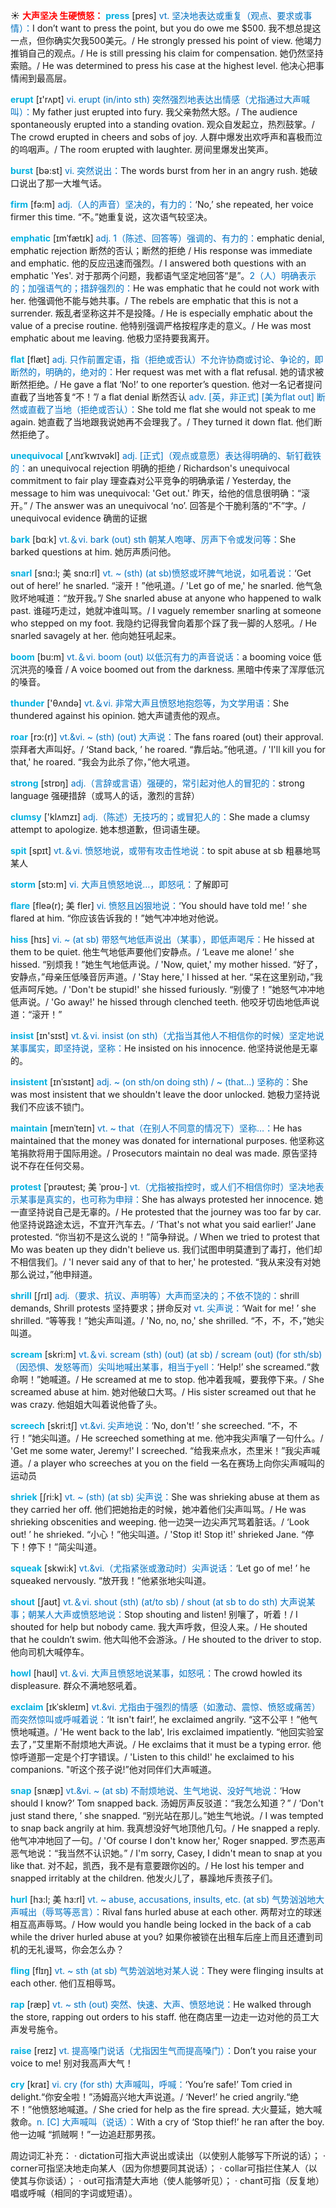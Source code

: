 ☀ <font color="red">**大声坚决 生硬愤怒：**</font>
<font color="sky blue">**press**</font> [pres] 
<font color="#0070c0">vt. 坚决地表达或重复（观点、要求或事情）：</font>I don’t want to press the point, but you do owe me $500. 我不想总提这一点，但你确实欠我500美元。/ He strongly pressed his point of view. 他竭力推销自己的观点。/ He is still pressing his claim for compensation. 她仍然坚持索赔。/ He was determined to press his case at the highest level. 他决心把事情闹到最高层。

<font color="sky blue">**erupt**</font> [ɪ'rʌpt] 
<font color="#0070c0">vi. erupt (in/into sth) 突然强烈地表达出情感（尤指通过大声喊叫）：</font>My father just erupted into fury. 我父亲勃然大怒。/ The audience spontaneously erupted into a standing ovation. 观众自发起立，热烈鼓掌。/ The crowd erupted in cheers and sobs of joy. 人群中爆发出欢呼声和喜极而泣的呜咽声。/ The room erupted with laughter. 房间里爆发出笑声。

<font color="sky blue">**burst**</font> [bə:st] 
<font color="#0070c0">vi. 突然说出：</font>The words burst from her in an angry rush. 她破口说出了那一大堆气话。

<font color="sky blue">**firm**</font> [fə:m] 
<font color="#0070c0">adj.（人的声音）坚决的，有力的：</font>‘No,’ she repeated, her voice firmer this time. “不。”她重复说，这次语气较坚决。
           
<font color="sky blue">**emphatic**</font> [ɪmˈfætɪk]
<font color="#0070c0">adj. 1（陈述、回答等）强调的、有力的：</font>emphatic denial, emphatic rejection 断然的否认；断然的拒绝 / His response was immediate and emphatic. 他的反应迅速而强烈。/ I answered both questions with an emphatic 'Yes'. 对于那两个问题，我都语气坚定地回答“是”。<font color="#0070c0">2（人）明确表示的；加强语气的；措辞强烈的：</font>He was emphatic that he could not work with her. 他强调他不能与她共事。/ The rebels are emphatic that this is not a surrender. 叛乱者坚称这并不是投降。/ He is especially emphatic about the value of a precise routine. 他特别强调严格按程序走的意义。/ He was most emphatic about me leaving. 他极力坚持要我离开。
           
<font color="sky blue">**flat**</font> [flæt]
<font color="#0070c0">adj. 只作前置定语，指（拒绝或否认）不允许协商或讨论、争论的，即断然的，明确的，绝对的：</font>Her request was met with a flat refusal. 她的请求被断然拒绝。/ He gave a flat ‘No!’ to one reporter’s question. 他对一名记者提问直截了当地答复“不！”/ a flat denial 断然否认 <font color="#0070c0">adv. [英，非正式] [美为flat out] 断然或直截了当地（拒绝或否认）：</font>She told me flat she would not speak to me again. 她直截了当地跟我说她再不会理我了。/ They turned it down flat. 他们断然拒绝了。

<font color="sky blue">**unequivocal**</font> [ˌʌnɪˈkwɪvəkl]
<font color="#0070c0">adj. [正式]（观点或意愿）表达得明确的、斩钉截铁的：</font>an unequivocal rejection 明确的拒绝 / Richardson's unequivocal commitment to fair play 理查森对公平竞争的明确承诺 / Yesterday, the message to him was unequivocal: 'Get out.' 昨天，给他的信息很明确：“滚开。” / The answer was an unequivocal ‘no’. 回答是个干脆利落的“不”字。/ unequivocal evidence 确凿的证据

<font color="sky blue">**bark**</font> [bɑːk] 
<font color="#0070c0">vt.＆vi. bark (out) sth 朝某人咆哮、厉声下令或发问等：</font>She barked questions at him. 她厉声质问他。
           
<font color="sky blue">**snarl**</font> [snɑ:l; 美 snɑ:rl]
<font color="#0070c0">vt. ~ (sth) (at sb)愤怒或坏脾气地说，如吼着说：</font>‘Get out of here!’ he snarled. “滚开！”他吼道。/ 'Let go of me,' he snarled. 他气急败坏地喊道：“放开我。”/ She snarled abuse at anyone who happened to walk past. 谁碰巧走过，她就冲谁叫骂。/ I vaguely remember snarling at someone who stepped on my foot. 我隐约记得我曾向着那个踩了我一脚的人怒吼。/ He snarled savagely at her. 他向她狂吼起来。

<font color="sky blue">**boom**</font> [bu:m] 
<font color="#0070c0">vt.＆vi. boom (out) 以低沉有力的声音说话：</font>a booming voice 低沉洪亮的嗓音 / A voice boomed out from the darkness. 黑暗中传来了浑厚低沉的嗓音。

<font color="sky blue">**thunder**</font> ['θʌndə] 
<font color="#0070c0">vt.＆vi. 非常大声且愤怒地抱怨等，为文学用语：</font>She thundered against his opinion. 她大声谴责他的观点。

<font color="sky blue">**roar**</font> [rɔ:(r)]
<font color="#0070c0">vt.&vi. ~ (sth) (out) 大声说：</font>The fans roared (out) their approval. 崇拜者大声叫好。/ ‘Stand back, ’ he roared. “靠后站。”他吼道。/ 'I'll kill you for that,' he roared. “我会为此杀了你，”他大吼道。

<font color="sky blue">**strong**</font> [strɒŋ] 
<font color="#0070c0">adj.（言辞或言语）强硬的，常引起对他人的冒犯的：</font>strong language 强硬措辞（或骂人的话，激烈的言辞）

<font color="sky blue">**clumsy**</font> ['klʌmzɪ] 
<font color="#0070c0">adj.（陈述）无技巧的；或冒犯人的：</font>She made a clumsy attempt to apologize. 她本想道歉，但词语生硬。

<font color="sky blue">**spit**</font> [spɪt] 
<font color="#0070c0">vt.＆vi. 愤怒地说，或带有攻击性地说：</font>to spit abuse at sb 粗暴地骂某人

<font color="sky blue">**storm**</font> [stɔ:m] 
<font color="#0070c0">vi. 大声且愤怒地说…，即怒吼：</font>了解即可
           
<font color="sky blue">**flare**</font> [fleə(r); 美 fler]
<font color="#0070c0">vi. 愤怒且凶狠地说：</font>‘You should have told me! ’ she flared at him. “你应该告诉我的！”她气冲冲地对他说。
           
<font color="sky blue">**hiss**</font> [hɪs]
<font color="#0070c0">vi. ~ (at sb) 带怒气地低声说出（某事），即低声喝斥：</font>He hissed at them to be quiet. 他生气地低声要他们安静点。/ ‘Leave me alone! ’ she hissed. “别烦我！”她生气地低声说。/ 'Now, quiet,' my mother hissed. “好了，安静点，”母亲压低嗓音厉声道。/ 'Stay here,' I hissed at her. “呆在这里别动，”我低声呵斥她。/ 'Don't be stupid!' she hissed furiously. “别傻了！”她怒气冲冲地低声说。/ 'Go away!' he hissed through clenched teeth. 他咬牙切齿地低声说道：“滚开！”

<font color="sky blue">**insist**</font> [ɪn'sɪst] 
<font color="#0070c0">vt.＆vi. insist (on sth)（尤指当其他人不相信你的时候）坚定地说某事属实，即坚持说，坚称：</font>He insisted on his innocence. 他坚持说他是无辜的。
                      
<font color="sky blue">**insistent**</font> [ɪnˈsɪstənt]
<font color="#0070c0">adj. ~ (on sth/on doing sth) / ~ (that…) 坚称的：</font>She was most insistent that we shouldn't leave the door unlocked. 她极力坚持说我们不应该不锁门。

<font color="sky blue">**maintain**</font> [meɪnˈteɪn]
<font color="#0070c0">vt. ~ that（在别人不同意的情况下）坚称…：</font>He has maintained that the money was donated for international purposes. 他坚称这笔捐款将用于国际用途。/ Prosecutors maintain no deal was made. 原告坚持说不存在任何交易。           

<font color="sky blue">**protest**</font> [ˈprəʊtest; 美 ˈproʊ-]
<font color="#0070c0">vt.（尤指被指控时，或人们不相信你时）坚决地表示某事是真实的，也可称为申辩：</font>She has always protested her innocence. 她一直坚持说自己是无辜的。/ He protested that the journey was too far by car. 他坚持说路途太远，不宜开汽车去。/ ‘That's not what you said earlier!’ Jane protested. “你当初不是这么说的！”简争辩说。/ When we tried to protest that Mo was beaten up they didn't believe us. 我们试图申明莫遭到了毒打，他们却不相信我们。/ 'I never said any of that to her,' he protested. “我从来没有对她那么说过，”他申辩道。           

<font color="sky blue">**shrill**</font> [ʃrɪl]
<font color="#0070c0">adj.（要求、抗议、声明等）大声而坚决的；不依不饶的：</font>shrill demands, Shrill protests 坚持要求；拼命反对 <font color="#0070c0">vt. 尖声说：</font>‘Wait for me! ’ she shrilled. “等等我！”她尖声叫道。/ 'No, no, no,' she shrilled. “不，不，不，”她尖叫道。

<font color="sky blue">**scream**</font> [skri:m] 
<font color="#0070c0">vt.＆vi. scream (sth) (out) (at sb) / scream (out) (for sth/sb)（因恐惧、发怒等而）尖叫地喊出某事，相当于yell：</font>‘Help!’ she screamed.“救命啊！”她喊道。/ He screamed at me to stop. 他冲着我喊，要我停下来。/ She screamed abuse at him. 她对他破口大骂。/ His sister screamed out that he was crazy. 他姐姐大叫着说他昏了头。

<font color="sky blue">**screech**</font> [skri:tʃ]
<font color="#0070c0">vt.&vi. 尖声地说：</font>‘No, don't! ’ she screeched. “不，不行！”她尖叫道。/ He screeched something at me. 他冲我尖声嚷了一句什么。/ 'Get me some water, Jeremy!' I screeched. “给我来点水，杰里米！”我尖声喊道。/ a player who screeches at you on the field 一名在赛场上向你尖声喊叫的运动员     

<font color="sky blue">**shriek**</font> [ʃri:k]
<font color="#0070c0">vt. ~ (sth) (at sb) 尖声说：</font>She was shrieking abuse at them as they carried her off. 他们把她抬走的时候，她冲着他们尖声叫骂。/ He was shrieking obscenities and weeping. 他一边哭一边尖声咒骂着脏话。/ ‘Look out! ’ he shrieked. “小心！”他尖叫道。/ 'Stop it! Stop it!' shrieked Jane. “停下！停下！”简尖叫道。

<font color="sky blue">**squeak**</font> [skwi:k] 
<font color="#0070c0">vt.&vi.（尤指紧张或激动时）尖声说话：</font>‘Let go of me! ’ he squeaked nervously. “放开我！”他紧张地尖叫道。

<font color="sky blue">**shout**</font> [ʃaʊt] 
<font color="#0070c0">vt.＆vi. shout (sth) (at/to sb) / shout (at sb to do sth) 大声说某事；朝某人大声或愤怒地说：</font>Stop shouting and listen! 别嚷了，听着！/ I shouted for help but nobody came. 我大声呼救，但没人来。/ He shouted that he couldn’t swim. 他大叫他不会游泳。/ He shouted to the driver to stop. 他向司机大喊停车。

<font color="sky blue">**howl**</font> [haʊl] 
<font color="#0070c0">vt.＆vi. 大声且愤怒地说某事，如怒吼：</font>The crowd howled its displeasure. 群众不满地怒吼着。
                      
<font color="sky blue">**exclaim**</font> [ɪkˈskleɪm]
<font color="#0070c0">vt.&vi. 尤指由于强烈的情感（如激动、震惊、愤怒或痛苦）而突然惊叫或呼喊着说：</font>‘It isn't fair!’, he exclaimed angrily. “这不公平！”他气愤地喊道。/ 'He went back to the lab', Iris exclaimed impatiently. “他回实验室去了，”艾里斯不耐烦地大声说。/ He exclaims that it must be a typing error. 他惊呼道那一定是个打字错误。/ 'Listen to this child!' he exclaimed to his companions. "听这个孩子说!”他对同伴们大声喊道。

<font color="sky blue">**snap**</font> [snæp]
<font color="#0070c0">vt.&vi. ~ (at sb) 不耐烦地说、生气地说、没好气地说：</font>‘How should I know?’ Tom snapped back. 汤姆厉声反驳道：“我怎么知道？” / ‘Don't just stand there, ’ she snapped. “别光站在那儿。”她生气地说。/ I was tempted to snap back angrily at him. 我真想没好气地顶他几句。/ He snapped a reply. 他气冲冲地回了一句。/ 'Of course I don't know her,' Roger snapped. 罗杰恶声恶气地说：“我当然不认识她。” / I'm sorry, Casey, I didn't mean to snap at you like that. 对不起，凯西，我不是有意要跟你凶的。/ He lost his temper and snapped irritably at the children. 他发火儿了，暴躁地斥责孩子们。

<font color="sky blue">**hurl**</font> [hɜ:l; 美 hɜ:rl]
<font color="#0070c0">vt. ~ abuse, accusations, insults, etc. (at sb) 气势汹汹地大声喊出（辱骂等恶言）：</font>Rival fans hurled abuse at each other. 两帮对立的球迷相互高声辱骂。/ How would you handle being locked in the back of a cab while the driver hurled abuse at you? 如果你被锁在出租车后座上而且还遭到司机的无礼谩骂，你会怎么办？
          
<font color="sky blue">**fling**</font> [flɪŋ]
<font color="#0070c0">vt. ~ sth (at sb) 气势汹汹地对某人说：</font>They were flinging insults at each other. 他们互相辱骂。
           
<font color="sky blue">**rap**</font> [ræp]
<font color="#0070c0">vt. ~ sth (out) 突然、快速、大声、愤怒地说：</font>He walked through the store, rapping out orders to his staff. 他在商店里一边走一边对他的员工大声发号施令。

<font color="sky blue">**raise**</font> [reɪz] 
<font color="#0070c0">vt. 提高嗓门说话（尤指因生气而提高嗓门）：</font>Don’t you raise your voice to me! 别对我高声大气！

<font color="sky blue">**cry**</font> [kraɪ] 
<font color="#0070c0">vi. cry (for sth) 大声喊叫，呼喊：</font>‘You’re safe!’ Tom cried in delight.“你安全啦！”汤姆高兴地大声说道。/ ‘Never!’ he cried angrily.“绝不！”他愤怒地喊道。/ She cried for help as the fire spread. 大火蔓延，她大喊救命。<font color="#0070c0">n. [C] 大声喊叫（说话）：</font>With a cry of ‘Stop thief!’ he ran after the boy. 他一边喊 “抓贼啊！”一边追赶那男孩。

周边词汇补充：
· dictation可指大声说出或读出（以使别人能够写下所说的话）；
· corner可指坚决地走向某人（因为你想要同其说话）；
· collar可指拦住某人（以使其与你谈话）；
· out可指清楚大声地（使人能够听见）；
· chant可指（反复地）唱或呼喊（相同的字词或短语）。
